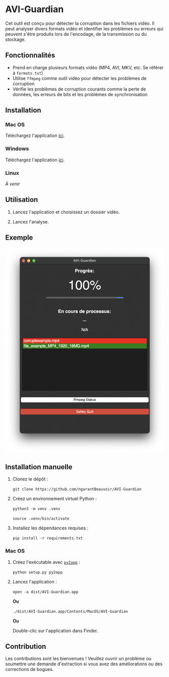 # AVI-Guardian

Cet outil est conçu pour détecter la corruption dans les fichiers vidéo. Il peut analyser divers formats vidéo et identifier les problèmes ou erreurs qui peuvent s'être produits lors de l'encodage, de la transmission ou du stockage.

## Fonctionnalités

- Prend en charge plusieurs formats vidéo (MP4, AVI, MKV, etc. Se référer à `formats.txt`)
- Utilise `ffmpeg` comme outil vidéo pour détecter les problèmes de corruption
- Vérifie les problèmes de corruption courants comme la perte de données, les erreurs de bits et les problèmes de synchronisation

## Installation

### Mac OS
Téléchargez l'application [ici](https://github.com/ngarantBeauvoir/AVI-Guardian/releases/download/v1.0/AVI-Guardian.app).

### Windows
Téléchargez l'application [ici](https://github.com/ngarantBeauvoir/AVI-Guardian/releases/download/v1.0/AVI-Guardian.exe).

### Linux
*À venir*

## Utilisation

1. Lancez l'application et choisissez un dossier vidéo.

2. Lancez l'analyse.

## Exemple

![Démo Mac OS](./assets/demo-mac.png)

## Installation manuelle

1. Clonez le dépôt :


    `git clone https://github.com/ngarantBeauvoir/AVI-Guardian`

2. Créez un environnement virtuel Python :

    `python3 -m venv .venv`

    `source .venv/bin/activate`

2. Installez les dépendances requises :

    `pip install -r requirements.txt`

### Mac OS

1. Créez l'exécutable avec [`py2app`](https://py2app.readthedocs.io/en/latest/) :

    `python setup.py py2app`

1. Lancez l'application :

    `open -a dist/AVI-Guardian.app`

    **Ou**

    `./dist/AVI-Guardian.app/Contents/MacOS/AVI-Guardian`

    **Ou**

    Double-clic sur l'application dans Finder.


## Contribution

Les contributions sont les bienvenues ! Veuillez ouvrir un problème ou soumettre une demande d'extraction si vous avez des améliorations ou des corrections de bogues.
